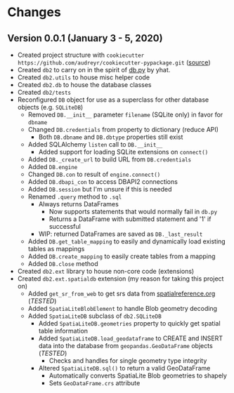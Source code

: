 # Changes

## Version 0.0.1 (January 3 - 5, 2020)

* Created project structure with
`cookiecutter https://github.com/audreyr/cookiecutter-pypackage.git`
([source](https://www.pydanny.com/cookie-project-templates-made-easy.html))
* Created `db2` to carry on in the spirit of [db.py](https://github.com/yhat/db.py) by yhat.
* Created `db2.utils` to house misc helper code
* Created `db2.db` to house the database classes
* Created `db2/tests`
* Reconfigured `DB` object for use as a superclass for other database objects (e.g. `SQLiteDB`)
    * Removed `DB.__init__` parameter `filename` (SQLite only) in favor for `dbname`
    * Changed `DB.credentials` from property to dictionary (reduce API)
        * Both `DB.dbname` and `DB.dbtype` properties still exist
    * Added SQLAlchemy `listen` call to `DB.__init__`
        * Added support for loading SQLite extensions on `connect()`
    * Added `DB._create_url` to build URL from `DB.credentials`
    * Added `DB.engine`
    * Changed `DB.con` to result of `engine.connect()`
    * Added `DB.dbapi_con` to access DBAPI2 connections
    * Added `DB.session` but I'm unsure if this is needed
    * Renamed `.query` method to `.sql`
        * Always returns DataFrames
            * Now supports statements that would normally fail in `db.py`
            * Returns a DataFrame with submitted statement and '1' if successful
        * WIP: returned DataFrames are saved as `DB._last_result`
    * Added `DB.get_table_mapping` to easily and dynamically load existing tables as mappings
    * Added `DB.create_mapping` to easily create tables from a mapping
    * Added `DB.close` method
* Created `db2.ext` library to house non-core code (extensions)
* Created `db2.ext.spatialdb` extension (my reason for taking this project on)
    * Added `get_sr_from_web` to get srs data from [spatialreference.org](https://www.spatialreference.org) (_TESTED_)
    * Added `SpatiaLiteBlobElement` to handle Blob geometry decoding
    * Added `SpatiaLiteDB` subclass of `db2.SQLiteDB`
        * Added `SpatiaLiteDB.geometries` property to quickly get spatial table information
        * Added `SpatiaLiteDB.load_geodataframe` to CREATE and INSERT data into the database from `geopandas.GeoDataFrame` objects (_TESTED_)
            * Checks and handles for single geometry type integrity
        * Altered `SpatiaLiteDB.sql()` to return a valid GeoDataFrame
            * Automatically converts SpatiaLite Blob geometries to shapely
            * Sets `GeoDataFrame.crs` attribute
